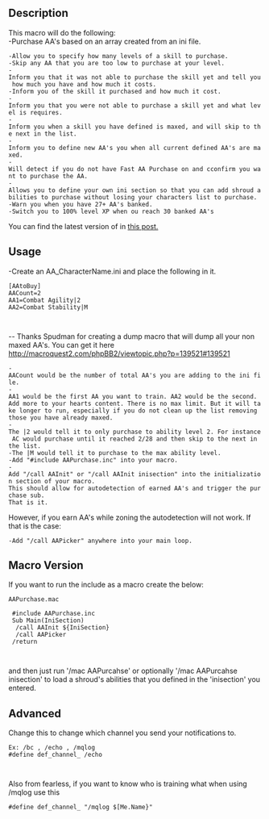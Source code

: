 ## Description

This macro will do the following:  
-Purchase AA's based on an array created from an ini file.

`-Allow you to specify how many levels of a skill to purchase.`  
`-Skip any AA that you are too low to purchase at your level.`  
`-Inform you that it was not able to purchase the skill yet and tell you how much you have and how much it costs.`  
`-Inform you of the skill it purchased and how much it cost.`  
`-Inform you that you were not able to purchase a skill yet and what level is requires.`  
`-Inform you when a skill you have defined is maxed, and will skip to the next in the list.`  
`-Inform you to define new AA's you when all current defined AA's are maxed.`  
`-Will detect if you do not have Fast AA Purchase on and cconfirm you want to purchase the AA.`  
`-Allows you to define your own ini section so that you can add shroud abilities to purchase without losing your characters list to purchase.`  
`-Warn you when you have 27+ AA's banked.`  
`-Switch you to 100% level XP when ou reach 30 banked AA's`

You can find the latest version of in [this
post.](https://macroquest2.com/phpBB3/viewtopic.php?f=49&t=15824&hilit=AAPurchase.INC)

## Usage

-Create an AA_CharacterName.ini and place the following in it.

`[AAtoBuy]`  
`AACount=2`  
`AA1=Combat Agility|2`  
`AA2=Combat Stability|M`  
`   `  
`       `

-- Thanks Spudman for creating a dump macro that will dump all your non maxed AA's. You can get it here
<http://macroquest2.com/phpBB2/viewtopic.php?p=139521#139521>

`-AACount would be the number of total AA's you are adding to the ini file.`  
`-AA1 would be the first AA you want to train. AA2 would be the second. Add more to your hearts content. There is no max limit. But it will take longer to run, especially if you do not clean up the list removing those you have already maxed.`  
`-The |2 would tell it to only purchase to ability level 2. For instance AC would purchase until it reached 2/28 and then skip to the next in the list.`  
`-The |M would tell it to purchase to the max ability level.`  
`-Add "#include AAPurchase.inc" into your macro.`  
`-Add "/call AAInit" or "/call AAInit inisection" into the initialization section of your macro.`  
`This should allow for autodetection of earned AA's and trigger the purchase sub.`  
`That is it.`

However, if you earn AA's while zoning the autodetection will not work. If that is the case:

`-Add "/call AAPicker" anywhere into your main loop.`

## Macro Version

If you want to run the include as a macro create the below:

`AAPurchase.mac`  
`       `  
` #include AAPurchase.inc`  
` Sub Main(IniSection)`  
`  /call AAInit ${IniSection}`  
`  /call AAPicker`  
` /return`  
`   `  
`       `

and then just run '/mac AAPurcahse' or optionally '/mac AAPurcahse inisection' to load a shroud's abilities that you
defined in the 'inisection' you entered.

## Advanced

Change this to change which channel you send your notifications to.

`Ex: /bc , /echo , /mqlog`  
`#define def_channel_ /echo`  
`   `  
`       `

Also from fearless, if you want to know who is training what when using /mqlog use this

`#define def_channel_ "/mqlog $[Me.Name}"`  
`   `


